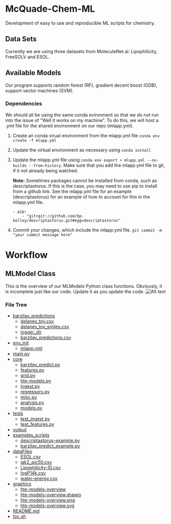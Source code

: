 # McQuade-Chem-ML
Development of easy to use and reproducible ML scripts for chemistry.  

## Data Sets
Currently we are using three datasets from MoleculeNet.ai: Lipophilicity, FreeSOLV and ESOL.

## Available Models
Our program supports random forest (RF), gradient decent boost (GDB), support vector machines (SVM).  


### Dependencies
We should all be using the same conda evironment so that we do not run into the issue
of "Well it works on my machine".  To do this, we will host a .yml file for the shared
environment on our repo (mlapp.yml).

1. Create an conda virual environment from the mlapp.yml file
 ```conda env create -f mlapp.yml```
 2. Update the virtual environment as necessary using ```conda install```
 3. Update the mlapp.yml file using ```conda env export > mlapp.yml --no-builds --from-history```. Make sure that you add the 
 mlapp.yml file to git, if it not already being watched.

    **Note:** Sometimes packages cannot be installed from conda, such as descriptastorus.
    If this is the case, you may need to use pip to install from a github link.
    See the mlapp.yml file for an example (descriptastorus) for an example of how to account for this
    in the mlapp.yml file.  
    ```
    - pip:
        - "git+git://github.com/bp-kelley/descriptastorus.git#egg=descriptastorus"
    ```
 4. Commit your changes, which include the mlapp.yml file. ```git commit -m "your commit message here"```
 
 
# Workflow

## MLModel Class
This is the overview of our MLModels Python class functions.  Obviously, it is incomplete just like our code. 
Update it as you update the code.
![Alt text](graphics/hte-models-overview.png)

### File Tree


 * [barzilay_predictions](./barzilay_predictions)
   * [delaney_toy.csv](./barzilay_predictions/delaney_toy.csv)
   * [delaney_toy_smiles.csv](./barzilay_predictions/delaney_toy_smiles.csv)
   * [logger_dir](./barzilay_predictions/logger_dir)
   * [barzilay_predictions.csv](./barzilay_predictions/barzilay_predictions.csv)
 * [env_init](./env_init)
   * [mlapp.yml](./env_init/mlapp.yml)
 * [main.py](./main.py)
 * [core](./core)
   * [barzilay_predict.py](./core/barzilay_predict.py)
   * [features.py](./core/features.py)
   * [grid.py](./core/grid.py)
   * [hte-models.py](./core/hte-models.py)
   * [ingest.py](./core/ingest.py)
   * [regressors.py](./core/regressors.py)
   * [misc.py](./core/misc.py)
   * [analysis.py](./core/analysis.py)
   * [models.py](./core/models.py)
 * [tests](./tests)
   * [test_ingest.py](./tests/test_ingest.py)
   * [test_features.py](./tests/test_features.py)
 * [output](./output)
 * [examples_scripts](./examples_scripts)
   * [descriptastorus-example.py](./examples_scripts/descriptastorus-example.py)
   * [barzilay_predict_example.py](./examples_scripts/barzilay_predict_example.py)
 * [dataFiles](./dataFiles)
   * [ESOL.csv](./dataFiles/ESOL.csv)
   * [jak2_pic50.csv](./dataFiles/jak2_pic50.csv)
   * [Lipophilicity-ID.csv](./dataFiles/Lipophilicity-ID.csv)
   * [logP14k.csv](./dataFiles/logP14k.csv)
   * [water-energy.csv](./dataFiles/water-energy.csv)
 * [graphics](./graphics)
   * [hte-models-overview](./graphics/hte-models-overview)
   * [hte-models-overview.drawio](./graphics/hte-models-overview.drawio)
   * [hte-models-overview.png](./graphics/hte-models-overview.png)
   * [hte-models-overview.svg](./graphics/hte-models-overview.svg)
 * [README.md](./README.md)
 * [toc.sh](./toc.sh)
 
 
